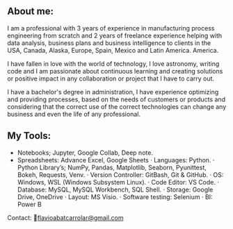 ## About me:
I am a professional with 3 years of experience in manufacturing process engineering from scratch and 2 years of freelance experience helping with data analysis, business plans and business intelligence to clients in the USA, Canada, Alaska, Europe, Spain, Mexico and Latin America. America.

I have fallen in love with the world of technology, I love astronomy, writing code and I am passionate about continuous learning and creating solutions or positive impact in any collaboration or project that I have to carry out.

I have a bachelor's degree in administration, I have experience optimizing and providing processes, based on the needs of customers or products and considering that the correct use of the correct technologies can change any business and even the life of any professional.

## My Tools:
*  Notebooks; Jupyter, Google Collab, Deep note.
*  Spreadsheets: Advance Excel, Google Sheets
· Languages: Python.
· Python Library’s; NumPy, Pandas, Matplotlib,
Seaborn, Pyunittest, Bokeh, Requests, Venv.
· Version Controller: GitBash, Git & GitHub.
· OS: Windows, WSL (Windows Subsystem Linux).
· Code Editor: VS Code.
· Database: MySQL, MySQL Workbench, SQL Shell.
· Storage: Google Drive, OneDrive
· Layout: MS Visio.
· Software testing: Selenium
· BI: Power B

Contact:
📧flavioabatcarrolar@gmail.com
